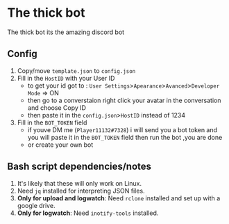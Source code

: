 # The thick bot
 The thick bot its the amazing discord bot
## Config
1. Copy/move `template.json` to `config.json`
1. Fill in the `HostID` with your User ID
	* to get your id got to : `User Settings`>`Apearance`>`Avanced`>`Developer Mode` => ON
	* then go to a converstaion right click your avatar in the conversation and choose Copy ID
	* then paste it in the `config.json`>`HostID` instead of 1234
1. Fill in the `BOT_TOKEN` field
	* if youve DM me (`Player11132#7328`) i will send you a bot token and you will paste it in the `BOT_TOKEN` field then run the bot ,you are done
	* or create your own bot

## Bash script dependencies/notes
1. It's likely that these will only work on Linux.
1. Need `jq` installed for interpreting JSON files.
1. **Only for upload and logwatch**: Need `rclone` installed and set up with a google drive.
1. **Only for logwatch**: Need `inotify-tools` installed.
